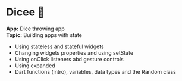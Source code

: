 # Dicee 🎲

**App:** Dice throwing app<br />
**Topic:** Building apps with state

- Using stateless and stateful widgets
- Changing widgets properties and using setState
- Using onClick listeners abd gesture controls
- Using expanded
- Dart functions (intro), variables, data types and the Random class
